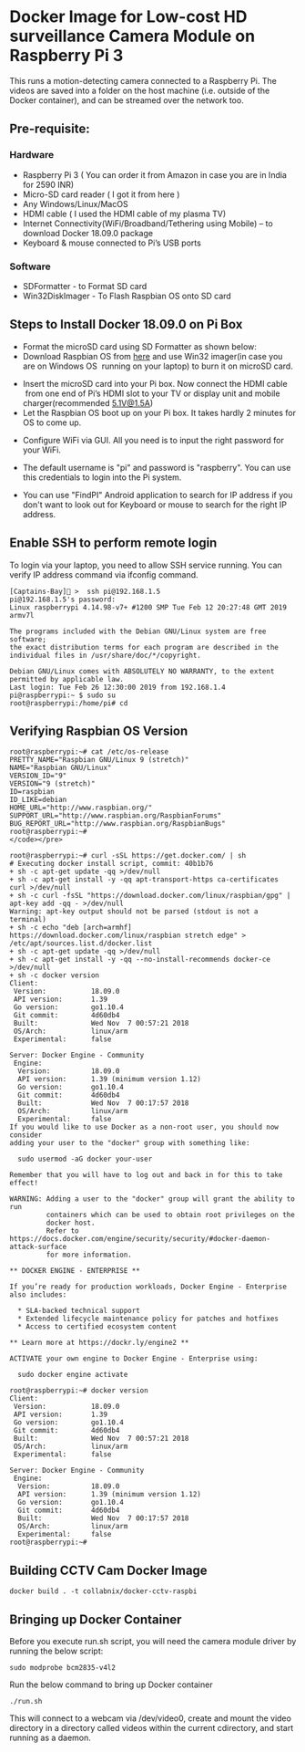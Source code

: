 # Docker Image for Low-cost HD surveillance Camera Module on Raspberry Pi 3

This runs a motion-detecting camera connected to a Raspberry Pi. The videos are saved into a folder on the host machine (i.e. outside of the Docker container), and can be streamed over the network too.

## Pre-requisite:

### Hardware

- Raspberry Pi 3 ( You can order it from Amazon in case you are in India for 2590 INR)
- Micro-SD card reader ( I got it from here )
- Any Windows/Linux/MacOS
- HDMI cable ( I used the HDMI cable of my plasma TV)
- Internet Connectivity(WiFi/Broadband/Tethering using Mobile) – to download Docker 18.09.0 package
- Keyboard & mouse connected to Pi’s USB ports

### Software

- SDFormatter - to Format SD card
- Win32DiskImager - To Flash Raspbian OS onto SD card


## Steps to Install Docker 18.09.0 on Pi Box

- Format the microSD card using SD Formatter as shown below:</li></ol>
-  Download Raspbian OS from <a href="https://downloads.raspberrypi.org/raspbian_full_latest">here</a> and use Win32 imager(in case you are on Windows OS  running on your laptop) to burn it on microSD card.</p>
- Insert the microSD card into your Pi box. Now connect the HDMI cable  from one end of Pi’s HDMI slot to your TV or display unit and mobile charger(recommended 5.1V@1.5A)
- Let the Raspbian OS boot up on your Pi box. It takes hardly 2 minutes for OS to come up.</p>
- Configure WiFi via GUI. All you need is to input the right password for your WiFi.</p>
- The default username is "pi" and password is "raspberry". You can use this credentials to login into the Pi system.</p>
- You can use "FindPI" Android application to search for IP address if you don't want to look out for Keyboard or mouse to search for the right IP address.</p>


## Enable SSH to perform remote login</h3>

To login via your laptop, you need to allow SSH service running. You can verify IP address command via ifconfig command.

```
[Captains-Bay]🚩 >  ssh pi@192.168.1.5
pi@192.168.1.5's password:
Linux raspberrypi 4.14.98-v7+ #1200 SMP Tue Feb 12 20:27:48 GMT 2019 armv7l

The programs included with the Debian GNU/Linux system are free software;
the exact distribution terms for each program are described in the
individual files in /usr/share/doc/*/copyright.

Debian GNU/Linux comes with ABSOLUTELY NO WARRANTY, to the extent
permitted by applicable law.
Last login: Tue Feb 26 12:30:00 2019 from 192.168.1.4
pi@raspberrypi:~ $ sudo su
root@raspberrypi:/home/pi# cd

```
## Verifying Raspbian OS Version

```
root@raspberrypi:~# cat /etc/os-release
PRETTY_NAME="Raspbian GNU/Linux 9 (stretch)"
NAME="Raspbian GNU/Linux"
VERSION_ID="9"
VERSION="9 (stretch)"
ID=raspbian
ID_LIKE=debian
HOME_URL="http://www.raspbian.org/"
SUPPORT_URL="http://www.raspbian.org/RaspbianForums"
BUG_REPORT_URL="http://www.raspbian.org/RaspbianBugs"
root@raspberrypi:~#
</code></pre>
```

```
root@raspberrypi:~# curl -sSL https://get.docker.com/ | sh
# Executing docker install script, commit: 40b1b76
+ sh -c apt-get update -qq >/dev/null
+ sh -c apt-get install -y -qq apt-transport-https ca-certificates curl >/dev/null
+ sh -c curl -fsSL "https://download.docker.com/linux/raspbian/gpg" | apt-key add -qq - >/dev/null
Warning: apt-key output should not be parsed (stdout is not a terminal)
+ sh -c echo "deb [arch=armhf] https://download.docker.com/linux/raspbian stretch edge" > /etc/apt/sources.list.d/docker.list
+ sh -c apt-get update -qq >/dev/null
+ sh -c apt-get install -y -qq --no-install-recommends docker-ce >/dev/null
+ sh -c docker version
Client:
 Version:           18.09.0
 API version:       1.39
 Go version:        go1.10.4
 Git commit:        4d60db4
 Built:             Wed Nov  7 00:57:21 2018
 OS/Arch:           linux/arm
 Experimental:      false

Server: Docker Engine - Community
 Engine:
  Version:          18.09.0
  API version:      1.39 (minimum version 1.12)
  Go version:       go1.10.4
  Git commit:       4d60db4
  Built:            Wed Nov  7 00:17:57 2018
  OS/Arch:          linux/arm
  Experimental:     false
If you would like to use Docker as a non-root user, you should now consider
adding your user to the "docker" group with something like:

  sudo usermod -aG docker your-user

Remember that you will have to log out and back in for this to take effect!

WARNING: Adding a user to the "docker" group will grant the ability to run
         containers which can be used to obtain root privileges on the
         docker host.
         Refer to https://docs.docker.com/engine/security/security/#docker-daemon-attack-surface
         for more information.

** DOCKER ENGINE - ENTERPRISE **

If you’re ready for production workloads, Docker Engine - Enterprise also includes:

  * SLA-backed technical support
  * Extended lifecycle maintenance policy for patches and hotfixes
  * Access to certified ecosystem content

** Learn more at https://dockr.ly/engine2 **

ACTIVATE your own engine to Docker Engine - Enterprise using:

  sudo docker engine activate
```

```
root@raspberrypi:~# docker version
Client:
 Version:           18.09.0
 API version:       1.39
 Go version:        go1.10.4
 Git commit:        4d60db4
 Built:             Wed Nov  7 00:57:21 2018
 OS/Arch:           linux/arm
 Experimental:      false

Server: Docker Engine - Community
 Engine:
  Version:          18.09.0
  API version:      1.39 (minimum version 1.12)
  Go version:       go1.10.4
  Git commit:       4d60db4
  Built:            Wed Nov  7 00:17:57 2018
  OS/Arch:          linux/arm
  Experimental:     false
root@raspberrypi:~#
```

## Building CCTV Cam Docker Image

```
docker build . -t collabnix/docker-cctv-raspbi
```

## Bringing up Docker Container

Before you execute run.sh script, you will need the camera module driver by running the below script:

```
sudo modprobe bcm2835-v4l2
```

Run the below command to bring up Docker container

```
./run.sh
```

This will connect to a webcam via /dev/video0, create and mount the video directory in a directory called videos within the current cdirectory, and start running as a daemon.

